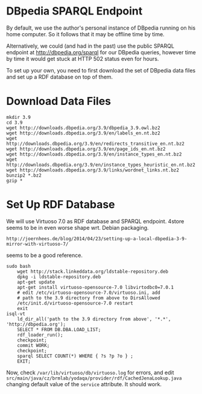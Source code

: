 DBpedia SPARQL Endpoint
=======================

By default, we use the author's personal instance of DBpedia running
on his home computer.  So it follows that it may be offline time by
time.

Alternatively, we could (and had in the past) use the public SPARQL endpoint
at http://dbpedia.org/sparql for our DBpedia queries, however time by time
it would get stuck at HTTP 502 status even for hours.

To set up your own, you need to first download the set of DBpedia data files
and set up a RDF database on top of them.

Download Data Files
===================

	mkdir 3.9
	cd 3.9
	wget http://downloads.dbpedia.org/3.9/dbpedia_3.9.owl.bz2
	wget http://downloads.dbpedia.org/3.9/en/labels_en.nt.bz2
	wget http://downloads.dbpedia.org/3.9/en/redirects_transitive_en.nt.bz2
	wget http://downloads.dbpedia.org/3.9/en/page_ids_en.nt.bz2
	wget http://downloads.dbpedia.org/3.9/en/instance_types_en.nt.bz2
	wget http://downloads.dbpedia.org/3.9/en/instance_types_heuristic_en.nt.bz2
	wget http://downloads.dbpedia.org/3.9/links/wordnet_links.nt.bz2
	bunzip2 *.bz2
	gzip *

Set Up RDF Database
===================

We will use Virtuoso 7.0 as RDF database and SPARQL endpoint.  4store
seems to be in even worse shape wrt. Debian packaging.

	http://joernhees.de/blog/2014/04/23/setting-up-a-local-dbpedia-3-9-mirror-with-virtuoso-7/

seems to be a good reference.

	sudo bash
		wget http://stack.linkeddata.org/ldstable-repository.deb
		dpkg -i ldstable-repository.deb
		apt-get update
		apt-get install virtuoso-opensource-7.0 libvirtodbc0=7.0.1
		# edit /etc/virtuoso-opensource-7.0/virtuoso.ini, add
		# path to the 3.9 directory from above to DirsAllowed
		/etc/init.d/virtuoso-opensource-7.0 restart
		exit
	isql-vt
		ld_dir_all('path to the 3.9 directory from above', '*.*', 'http://dbpedia.org');
		SELECT * FROM DB.DBA.LOAD_LIST;
		rdf_loader_run();
		checkpoint;
		commit WORK;
		checkpoint;
		sparql SELECT COUNT(*) WHERE { ?s ?p ?o } ;
		EXIT;

Now, check ``/var/lib/virtuoso/db/virtuoso.log`` for errors,
and edit ``src/main/java/cz/brmlab/yodaqa/provider/rdf/CachedJenaLookup.java``
changing default value of the ``service`` attribute.  It should work.
